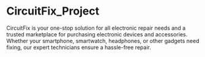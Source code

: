 # CircuitFix_Project
CircuitFix is your one-stop solution for all electronic repair needs and a trusted marketplace for purchasing electronic devices and accessories. Whether your smartphone, smartwatch, headphones, or other gadgets need fixing, our expert technicians ensure a hassle-free repair.
